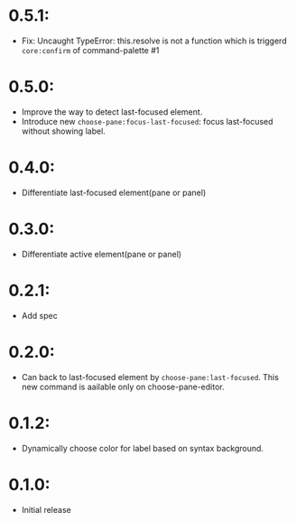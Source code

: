 # 0.5.1:
- Fix: Uncaught TypeError: this.resolve is not a function which is triggerd `core:confirm` of command-palette #1

# 0.5.0:
- Improve the way to detect last-focused element.
- Introduce new `choose-pane:focus-last-focused`: focus last-focused without showing label.

# 0.4.0:
- Differentiate last-focused element(pane or panel)

# 0.3.0:
- Differentiate active element(pane or panel)

# 0.2.1:
- Add spec

# 0.2.0:
- Can back to last-focused element by `choose-pane:last-focused`. This new command is aailable only on choose-pane-editor.

# 0.1.2:
- Dynamically choose color for label based on syntax background.

# 0.1.0:
- Initial release
